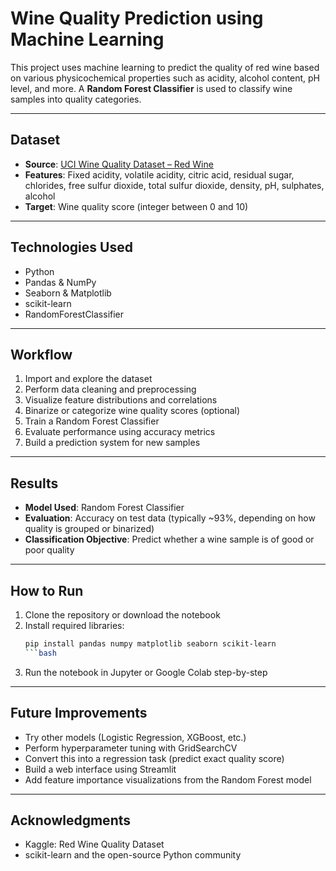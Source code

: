 # Wine Quality Prediction using Machine Learning

This project uses machine learning to predict the quality of red wine based on various physicochemical properties such as acidity, alcohol content, pH level, and more. A **Random Forest Classifier** is used to classify wine samples into quality categories.

---

## Dataset

- **Source**: [UCI Wine Quality Dataset – Red Wine](https://www.kaggle.com/datasets/uciml/red-wine-quality-cortez-et-al-2009)
- **Features**: Fixed acidity, volatile acidity, citric acid, residual sugar, chlorides, free sulfur dioxide, total sulfur dioxide, density, pH, sulphates, alcohol
- **Target**: Wine quality score (integer between 0 and 10)

---

## Technologies Used

- Python  
- Pandas & NumPy  
- Seaborn & Matplotlib  
- scikit-learn  
- RandomForestClassifier

---

## Workflow

1. Import and explore the dataset  
2. Perform data cleaning and preprocessing  
3. Visualize feature distributions and correlations  
4. Binarize or categorize wine quality scores (optional)  
5. Train a Random Forest Classifier  
6. Evaluate performance using accuracy metrics  
7. Build a prediction system for new samples

---

## Results

- **Model Used**: Random Forest Classifier  
- **Evaluation**: Accuracy on test data (typically ~93%, depending on how quality is grouped or binarized)  
- **Classification Objective**: Predict whether a wine sample is of good or poor quality

---

## How to Run

1. Clone the repository or download the notebook  
2. Install required libraries:
   ```bash
   pip install pandas numpy matplotlib seaborn scikit-learn
   ```bash
3. Run the notebook in Jupyter or Google Colab step-by-step

---

## Future Improvements

- Try other models (Logistic Regression, XGBoost, etc.)
- Perform hyperparameter tuning with GridSearchCV
- Convert this into a regression task (predict exact quality score)
- Build a web interface using Streamlit
- Add feature importance visualizations from the Random Forest model

--- 

## Acknowledgments

- Kaggle: Red Wine Quality Dataset
- scikit-learn and the open-source Python community
